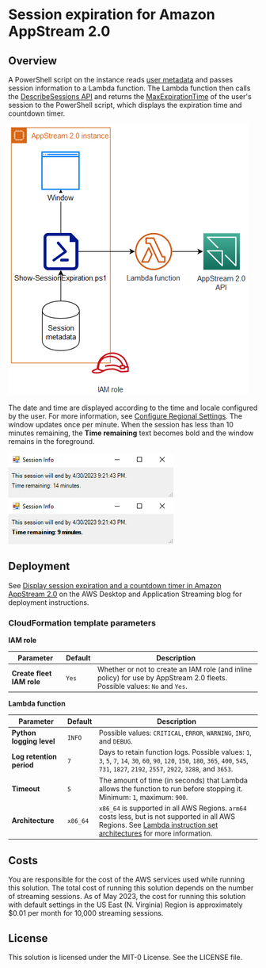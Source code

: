# Session expiration for Amazon AppStream 2.0
## Overview
A PowerShell script on the instance reads [user metadata](https://docs.aws.amazon.com/appstream2/latest/developerguide/customize-fleets.html#customize-fleets-user-instance-metadata) and passes session information to a Lambda function.
The Lambda function then calls the [DescribeSessions API](https://docs.aws.amazon.com/appstream2/latest/APIReference/API_DescribeSessions.html) and returns the [MaxExpirationTime](https://docs.aws.amazon.com/appstream2/latest/APIReference/API_Session.html#AppStream2-Type-Session-MaxExpirationTime) of the user's session to the PowerShell script, which displays the expiration time and countdown timer.

![Architecture diagram](/images/architecture.png "Architecture")

The date and time are displayed according to the time and locale configured by the user.
For more information, see [Configure Regional Settings](https://docs.aws.amazon.com/appstream2/latest/developerguide/regional-settings-end-user.html).
The window updates once per minute.
When the session has less than 10 minutes remaining, the **Time remaining** text becomes bold and the window remains in the foreground.

![Screenshot of countdown window with 14 remaining](/images/screenshot-streaming-instance-14.png "Screenshot")
![Screenshot of countdown window with nine minutes remaining](/images/screenshot-streaming-instance-9.png "Screenshot")

## Deployment
See [Display session expiration and a countdown timer in Amazon AppStream 2.0](https://aws.amazon.com/desktop-and-application-streaming/display-session-expiration-and-a-countdown-timer-in-amazon-appstream-2-0/) on the AWS Desktop and Application Streaming blog for deployment instructions.

### CloudFormation template parameters
 **IAM role**

| Parameter | Default  | Description |
| --- | --- | --- |
| **Create fleet IAM role** | `Yes` | Whether or not to create an IAM role (and inline policy) for use by AppStream 2.0 fleets. Possible values: `No` and `Yes`. |

 **Lambda function**

| Parameter | Default  | Description |
| --- | --- | --- |
| **Python logging level** | `INFO` | Possible values: `CRITICAL`, `ERROR`, `WARNING`, `INFO`, and `DEBUG`. |
| **Log retention period** | `7` | Days to retain function logs. Possible values: `1`, `3`, `5`, `7`, `14`, `30`, `60`, `90`, `120`, `150`, `180`, `365`, `400`, `545`, `731`, `1827`, `2192`, `2557`, `2922`, `3288`, and `3653`. |
| **Timeout** | `5` | The amount of time (in seconds) that Lambda allows the function to run before stopping it. Minimum: `1`, maximum: `900`. |
| **Architecture** | `x86_64` | `x86_64` is supported in all AWS Regions. `arm64` costs less, but is not supported in all AWS Regions. See [Lambda instruction set architectures](https://docs.aws.amazon.com/lambda/latest/dg/foundation-arch.html) for more information. |

## Costs
You are responsible for the cost of the AWS services used while running this solution.
The total cost of running this solution depends on the number of streaming sessions.
As of May 2023, the cost for running this solution with default settings in the US East (N. Virginia) Region is approximately $0.01 per month for 10,000 streaming sessions.

## License
This solution is licensed under the MIT-0 License. See the LICENSE file.